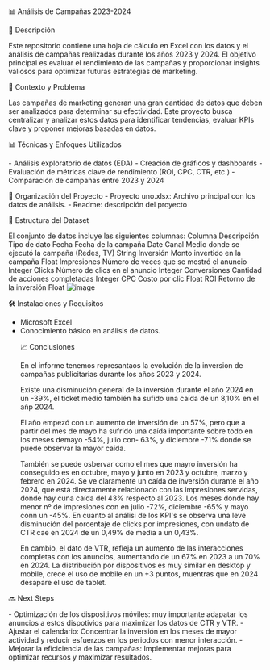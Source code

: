  
📊 Análisis de Campañas 2023-2024
<p>
📌 Descripción
 <p>
Este repositorio contiene una hoja de cálculo en Excel con los datos y el análisis de campañas realizadas durante los años 2023 y 2024. El objetivo principal es evaluar el rendimiento de las campañas y proporcionar insights valiosos para optimizar futuras estrategias de marketing.
  <p>
📍 Contexto y Problema
   <p>
Las campañas de marketing generan una gran cantidad de datos que deben ser analizados para determinar su efectividad. Este proyecto busca centralizar y analizar estos datos para identificar tendencias, evaluar KPIs clave y proponer mejoras basadas en datos.
    <p>
📊 Técnicas y Enfoques Utilizados
     <p>
- Análisis exploratorio de datos (EDA)
- Creación de gráficos y dashboards
- Evaluación de métricas clave de rendimiento (ROI, CPC, CTR, etc.)
- Comparación de campañas entre 2023 y 2024
      <p>
📂 Organización del Proyecto
- Proyecto uno.xlsx: Archivo principal con los datos de análisis.
- Readme: descripción del proyecto
       <p>
📑 Estructura del Dataset
   <p>

El conjunto de datos incluye las siguientes columnas:
Columna	Descripción	Tipo de dato
Fecha	Fecha de la campaña	Date
Canal	Medio donde se ejecutó la campaña (Redes, TV)	String
Inversión	Monto invertido en la campaña	Float
Impresiones	Número de veces que se mostró el anuncio	Integer
Clicks	Número de clics en el anuncio	Integer
Conversiones	Cantidad de acciones completadas	Integer
CPC	Costo por clic	Float
ROI	Retorno de la inversión	Float
![image](https://github.com/user-attachments/assets/dc80c569-4691-47dd-8f6c-caacbd2f8061)

   <p>
    
🛠 Instalaciones y Requisitos
          <p>
- Microsoft Excel 
- Conocimiento básico en análisis de datos.
           <p>
📈 Conclusiones
            <p>
En el informe tenemos represantaos la evolución de la inversion de campañas publicitarias durante los años 2023 y 2024.
             <p>
Existe una disminución general de la inversión durante el año 2024 en un -39%, el ticket medio también ha sufido una caída de un 8,10% en el añp 2024.
              <p>
El año empezó con un aumento de  inversión de un  57%, pero que a partir del mes de mayo ha sufrido una caída importante sobre todo en los meses demayo -54%,  julio con- 63%, y diciembre -71% donde se puede observar la mayor caída.
               <p>
También se puede osbervar como el mes que mayro inversión ha conseguido es en octubre, mayo y junto en 2023 y octubre, marzo y febrero en 2024.
Se ve claramente un caída de inversión durante el año 2024, que está directamente relacionado con las impresiones servidas,  donde hay cuna caída del 43% respecto al 2023. Los meses donde hay menor nº de impresiones con en julio -72%, diciembre -65% y mayo conn un -45%.
En cuanto al análisi de los KPI's se observa una leve disminución del porcentaje de clicks por impresiones, con undato de CTR cae en 2024  de un 0,49% de media a un 0,43%.
                <p>
En cambio, el dato de VTR, refleja un aumento de las interacciones completas con los anuncios, aumentando de un 67% en 2023 a un 70% en 2024.
La distribución por dispositivos es muy similar en desktop y mobile, crece el uso de mobile en un +3 puntos, muentras que en 2024 desapare el uso de tablet.
<p>
🔜 Next Steps
 <p>
- Optimización de los dispositivos móviles: muy importante adapatar los anuncios a estos dispotivios para maximizar los datos de CTR y VTR.
- Ajustar el calendario: Concentrar la inversión en los meses de mayor actividad y reducir esfuerzos en los periodos con menor interacción.
- Mejorar la eficiciencia de las campañas: Implementar mejoras para optimizar recursos y maximizar resultados.


